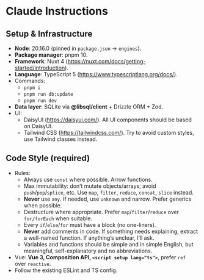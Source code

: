 # Claude Instructions

## Setup & Infrastructure

* **Node**: 20.16.0 (pinned in `package.json` → `engines`).
* **Package manager**: pnpm 10.
* **Framework**: Nuxt 4 (https://nuxt.com/docs/getting-started/introduction).
* **Language**: TypeScript 5 (https://www.typescriptlang.org/docs/).
* Commands:
  * `pnpm i`
  * `pnpm run db:update`
  * `pnpm run dev`
* **Data layer**: SQLite via **@libsql/client** + Drizzle ORM + Zod.
* UI:
  * DaisyUI (https://daisyui.com/). All UI components should be based on DaisyUI.
  * Tailwind CSS (https://tailwindcss.com/). Try to avoid custom styles, use Tailwind classes instead.

## Code Style (required)

* Rules:
  * Always use `const` where possible. Arrow functions.
  * Max immutability: don’t mutate objects/arrays; avoid `push`/`pop`/`splice`, etc. Use `map`, `filter`, `reduce`, `concat`, `slice` instead.
  * **Never** use `any`. If needed, use `unknown` and narrow. Prefer generics when possible.
  * Destructure where appropriate. Prefer `map`/`filter`/`reduce` over `for/forEach` when suitable.
  * Every `if`/`else`/`for` must have a block (no one-liners).
  * **Never** add comments in code. If something needs explaining, extract a well-named function. If anything’s unclear, I’ll ask.
  * Variables and functions should be simple and in simple English, but meaningful, self-explanatory and no abbreviations.
* Vue: **Vue 3, Composition API, `<script setup lang="ts">`**, prefer `ref` over `reactive`.
* Follow the existing ESLint and TS config.
